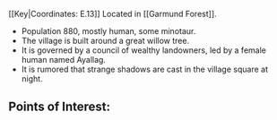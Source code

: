 [[Key|Coordinates: E.13]]
Located in [[Garmund Forest]].

- Population 880, mostly human, some minotaur.
- The village is built around a great willow tree.
- It is governed by a council of wealthy landowners, led by a female human named Ayallag.
- It is rumored that strange shadows are cast in the village square at night.

Points of Interest:
- 